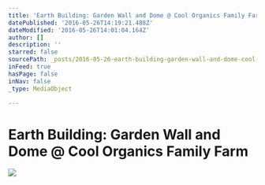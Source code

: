 ```yaml
---
title: 'Earth Building: Garden Wall and Dome @ Cool Organics Family Farm'
datePublished: '2016-05-26T14:19:21.488Z'
dateModified: '2016-05-26T14:01:04.164Z'
author: []
description: ''
starred: false
sourcePath: _posts/2016-05-26-earth-building-garden-wall-and-dome-cool-organics-family.md
inFeed: true
hasPage: false
inNav: false
_type: MediaObject

---
```

# Earth Building: Garden Wall and Dome @ Cool Organics Family Farm
![](https://the-grid-user-content.s3-us-west-2.amazonaws.com/106afffe-4ad0-4930-bd01-cf57ac8b3e3d.jpg)